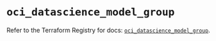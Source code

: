 # `oci_datascience_model_group`

Refer to the Terraform Registry for docs: [`oci_datascience_model_group`](https://registry.terraform.io/providers/hashicorp/oci/7.19.0/docs/resources/datascience_model_group).
